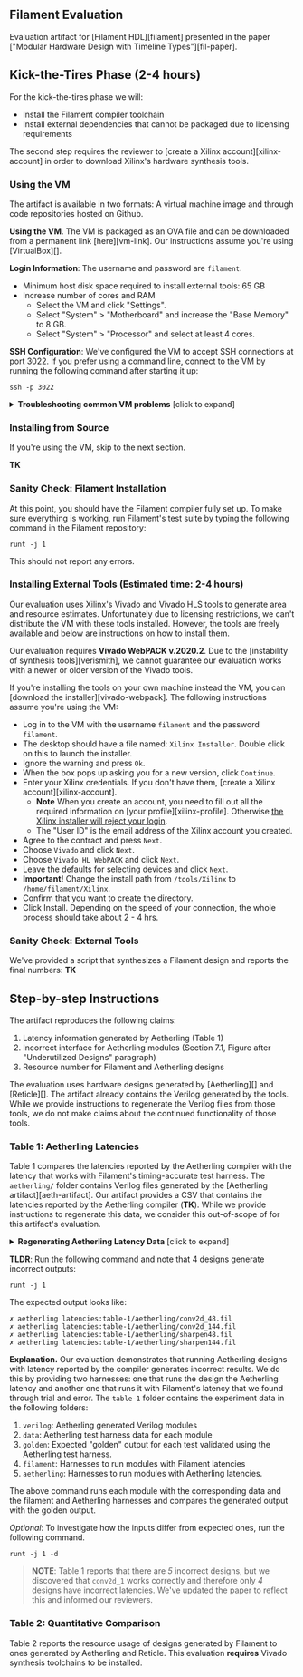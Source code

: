 ## Filament Evaluation

Evaluation artifact for [Filament HDL][filament] presented in the paper ["Modular Hardware Design with Timeline Types"][fil-paper].

## Kick-the-Tires Phase (2-4 hours)

For the kick-the-tires phase we will:
- Install the Filament compiler toolchain
- Install external dependencies that cannot be packaged due to licensing requirements

The second step requires the reviewer to [create a Xilinx account][xilinx-account] in order to download Xilinx's hardware synthesis tools.

### Using the VM

The artifact is available in two formats: A virtual machine image and through code repositories hosted on Github.

**Using the VM**.
The VM is packaged as an OVA file and can be downloaded from a permanent link [here][vm-link].
Our instructions assume you're using [VirtualBox][].

**Login Information**: The username and password are `filament`.

- Minimum host disk space required to install external tools: 65 GB
- Increase number of cores and RAM
  - Select the VM and click "Settings".
  - Select "System" > "Motherboard" and increase the "Base Memory" to 8 GB.
  - Select "System" > "Processor" and select at least 4 cores.

**SSH Configuration**: We've configured the VM to accept SSH connections at port 3022. If you prefer using a command line, connect to the VM by running the following command after starting it up:
```
ssh -p 3022
```

<details>
<summary><b>Troubleshooting common VM problems</b> [click to expand]</summary>

 - **Running out of disk space while installing Vivado tools**. The Vivado installer will sometimes
 crash or not start if there is not enough disk space. The Virtual Machine is configured to use
 a dynamically sized disk, so to solve this problem, simply clear space on the host machine. You need about 65 gbs of free space.
 - **Running out of memory**. Vivado, Vivado HLS, and Verilator all use a fair amount of memory. If there
 is not enough memory available to the VM, they will crash and data won't be generated. If something fails you can do one of:
   - Increase the RAM and rerun the script that had a failure.
   - Ignore the failure, the figure generation scripts are made to be resilient to this kind of data failure.
</details>

### Installing from Source

If you're using the VM, skip to the next section.

**TK**

### Sanity Check: Filament Installation

At this point, you should have the Filament compiler fully set up. To make sure everything is working, run Filament's test suite by typing the following command in the Filament repository:
```
runt -j 1
```
This should not report any errors.

### Installing External Tools (Estimated time: 2-4 hours)
Our evaluation uses Xilinx's Vivado and Vivado HLS tools to generate area and resource estimates.
Unfortunately due to licensing restrictions, we can't distribute the VM with these tools installed.
However, the tools are freely available and below are instructions on how to install them.

Our evaluation requires **Vivado WebPACK v.2020.2**.
Due to the [instability of synthesis tools][verismith], we cannot guarantee our evaluation works with a newer or older version of the Vivado tools.

If you're installing the tools on your own machine instead the VM, you can [download the installer][vivado-webpack].
The following instructions assume you're using the VM:

- Log in to the VM with the username `filament` and the password `filament`.
- The desktop should have a file named: `Xilinx Installer`. Double click on this to launch the installer.
- Ignore the warning and press `Ok`.
- When the box pops up asking you for a new version, click `Continue`.
- Enter your Xilinx credentials. If you don't have them, [create a Xilinx account][xilinx-account].
  - **Note** When you create an account, you need to fill out all the required information on [your profile][xilinx-profile].
  Otherwise [the Xilinx installer will reject your login](xilinx-fill-account).
  - The "User ID" is the email address of the Xilinx account you created.
- Agree to the contract and press `Next`.
- Choose `Vivado` and click `Next`.
- Choose `Vivado HL WebPACK` and click `Next`.
- Leave the defaults for selecting devices and click `Next`.
- **Important!** Change the install path from `/tools/Xilinx` to `/home/filament/Xilinx`.
- Confirm that you want to create the directory.
- Click Install. Depending on the speed of your connection, the whole process should take about 2 - 4 hrs.

### Sanity Check: External Tools

We've provided a script that synthesizes a Filament design and reports the final numbers: **TK**

## Step-by-step Instructions

The artifact reproduces the following claims:
1. Latency information generated by Aetherling (Table 1)
2. Incorrect interface for Aetherling modules (Section 7.1, Figure after "Underutilized Designs" paragraph)
3. Resource number for Filament and Aetherling designs

The evaluation uses hardware designs generated by [Aetherling][] and [Reticle][]. The artifact already contains the Verilog generated by the tools.
While we provide instructions to regenerate the Verilog files from those tools, we do not make claims about the continued functionality of those tools.

### Table 1: Aetherling Latencies

Table 1 compares the latencies reported by the Aetherling compiler with the latency that works with Filament's timing-accurate test harness.
The `aetherling/` folder contains Verilog files generated by the [Aetherling artifact][aeth-artifact].
Our artifact provides a CSV that contains the latencies reported by the Aetherling compiler (**TK**).
While we provide instructions to regenerate this data, we consider this out-of-scope of for this artifact's evaluation.

<details>
<summary><b>Regenerating Aetherling Latency Data</b> [click to expand]</summary>

Generating latency information requires the [Aetherling artifact][aeth-artifact]. Our provided instructions work when using the [Aetherling artifact VM][aeth-artifact-vm]:

- Download and configure the Aetherling VM
- **TK**
- In the command line REPL, run:
```
map compute_latency conv_2d_ppar
map compute_latency sharpen_ppar
```
- The above commands will cause the run the Aetherling compiler on all the `conv_2d` and `sharpen` designs and report the results in the form of a 7-element array which tracks the latencies for designs with the following throughputs: `[16, 8, 4, 2, 1, 1/3, 1/9]`.

</details>

**TLDR**: Run the following command and note that 4 designs generate incorrect outputs:
```
runt -j 1
```

The expected output looks like:
```
✗ aetherling latencies:table-1/aetherling/conv2d_48.fil
✗ aetherling latencies:table-1/aetherling/conv2d_144.fil
✗ aetherling latencies:table-1/aetherling/sharpen48.fil
✗ aetherling latencies:table-1/aetherling/sharpen144.fil
```

**Explanation.** Our evaluation demonstrates that running Aetherling designs with latency reported by the compiler generates incorrect results.
We do this by providing two harnesses: one that runs the design the Aetherling latency and another one that runs it with Filament's latency that we found through trial and error.
The `table-1` folder contains the experiment data in the following folders:
1. `verilog`: Aetherling generated Verilog modules
2. `data`: Aetherling test harness data for each module
3. `golden`: Expected "golden" output for each test validated using the Aetherling test harness.
4. `filament`: Harnesses to run modules with Filament latencies
5. `aetherling`: Harnesses to run modules with Aetherling latencies.

The above command runs each module with the corresponding data and the filament and Aetherling harnesses and compares the generated output with the golden output.

*Optional*: To investigate how the inputs differ from expected ones, run the following command.
```
runt -j 1 -d
```

> **NOTE**: Table 1 reports that there are *5* incorrect designs, but we discovered that `conv2d_1` works correctly and therefore only *4* designs have incorrect latencies. We've updated the paper to reflect this and informed our reviewers.

### Table 2: Quantitative Comparison

Table 2 reports the resource usage of designs generated by Filament to ones generated by Aetherling and Reticle. This evaluation **requires** Vivado synthesis toolchains to be installed.